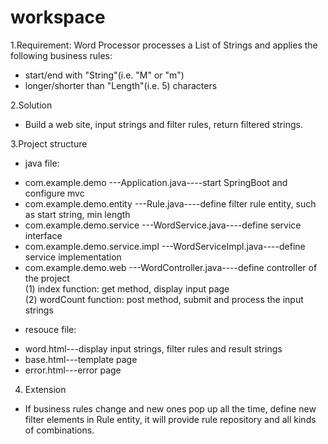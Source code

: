 # workspace
1.Requirement: 
Word Processor processes a List of Strings and applies the following business rules:
- start/end with "String"(i.e. "M" or "m")
- longer/shorter than "Length"(i.e. 5) characters

2.Solution
- Build a web site, input strings and filter rules, return filtered strings.

3.Project structure
+ java file: 
- com.example.demo
  ---Application.java----start SpringBoot and configure mvc
- com.example.demo.entity
     ---Rule.java----define filter rule entity, such as start string, min length 
- com.example.demo.service
     ---WordService.java----define service interface
- com.example.demo.service.impl
     ---WordServiceImpl.java----define service implementation
- com.example.demo.web
     ---WordController.java----define controller of the project   
     (1) index function: get method, display input page  
     (2) wordCount function: post method, submit and process the input strings
+ resouce file:
- word.html---display input strings, filter rules and result strings
- base.html---template page
- error.html---error page

4. Extension
- If business rules change and new ones pop up all the time, define new filter elements in Rule entity, it will provide rule repository and all kinds of combinations.
